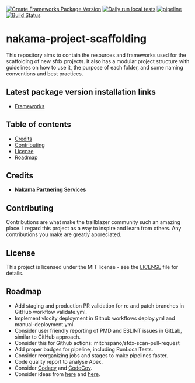 [![Create Frameworks Package Version](https://github.com/Nakama-Partnering-Services/nakama-project-scaffolding/actions/workflows/create-frameworks-package-version.yml/badge.svg)](https://github.com/Nakama-Partnering-Services/nakama-project-scaffolding/actions/workflows/create-frameworks-package-version.yml) [![Daily run local tests](https://github.com/Nakama-Partnering-Services/nakama-project-scaffolding/actions/workflows/scheduled-tests.yml/badge.svg)](https://github.com/Nakama-Partnering-Services/nakama-project-scaffolding/actions/workflows/scheduled-tests.yml) [![pipeline](https://gitlab.com/jdkgabri/nakama-project-scaffolding/badges/main/pipeline.svg)](https://gitlab.com/jdkgabri/nakama-project-scaffolding/-/commits/main)
[![Build Status](https://dev.azure.com/jdkgabri/nakama-project-scaffolding/_apis/build/status/nakama-project-scaffolding?branchName=main)](https://dev.azure.com/jdkgabri/nakama-project-scaffolding/_build/latest?definitionId=1&branchName=main)

# nakama-project-scaffolding

This repository aims to contain the resources and frameworks used for the scaffolding of new sfdx projects. It also has a modular project structure with guidelines on how to use it, the purpose of each folder, and some naming conventions and best practices.

## Latest package version installation links

-   [Frameworks](https://login.salesforce.com/packaging/installPackage.apexp?p0=04t7Q000000cwT4QAI)

## Table of contents

-   [Credits](#credits)
-   [Contributing](#contributing)
-   [License](#license)
-   [Roadmap](#roadmap)

## Credits

-   [**Nakama Partnering Services**](https://github.com/Nakama-Partnering-Services)

## Contributing

Contributions are what make the trailblazer community such an amazing place. I regard this project as a way to inspire and learn from others. Any contributions you make are greatly appreciated.

## License

This project is licensed under the MIT license - see the [LICENSE](/LICENSE) file for details.

## Roadmap

-   Add staging and production PR validation for rc and patch branches in GitHub workflow validate.yml.
-   Implement vlocity deployment in Github workflows deploy.yml and manual-deployment.yml.
-   Consider user friendly reporting of PMD and ESLINT issues in GitLab, similar to GitHub approach.
-   Consider this for Github actions: mitchspano/sfdx-scan-pull-request
-   Add proper badges for pipeline, including RunLocalTests.
-   Consider reorganizing jobs and stages to make pipelines faster.
-   Code quality report to analyse Apex.
-   Consider [Codacy](https://docs.codacy.com/coverage-reporter/) and [CodeCov](https://about.codecov.io/tool/gitlab-ci/).
-   Consider ideas from [here](https://github.com/dxatscale/dxatscale-template/blob/main/.gitlab-ci.yml) and [here](https://gitlab.com/sfdx/sfdx-cicd-template/-/blob/master/Salesforce.gitlab-ci.yml).
